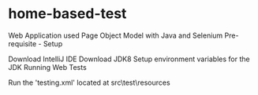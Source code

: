 # home-based-test

Web Application used Page Object Model with Java and Selenium
Pre-requisite - Setup

Download IntelliJ IDE
Download JDK8
Setup environment variables for the JDK
Running Web Tests

Run the 'testing.xml' located at src\test\resources

